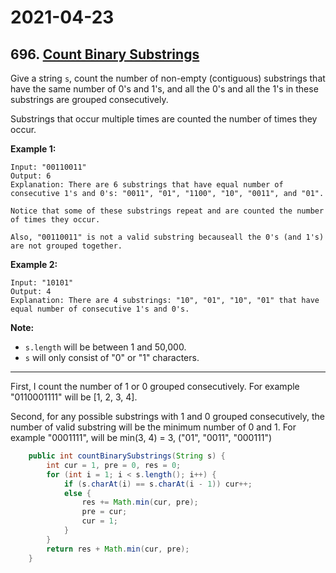 # 2021-04-23

## 696. [Count Binary Substrings](https://leetcode.com/problems/count-binary-substrings/)

Give a string `s`, count the number of non-empty (contiguous) substrings that have the same number of 0's and 1's, and all the 0's and all the 1's in these substrings are grouped consecutively.

Substrings that occur multiple times are counted the number of times they occur.

**Example 1:**

```plain
Input: "00110011"
Output: 6
Explanation: There are 6 substrings that have equal number of consecutive 1's and 0's: "0011", "01", "1100", "10", "0011", and "01".

Notice that some of these substrings repeat and are counted the number of times they occur.

Also, "00110011" is not a valid substring becauseall the 0's (and 1's) are not grouped together.

```

**Example 2:**

```plain
Input: "10101"
Output: 4
Explanation: There are 4 substrings: "10", "01", "10", "01" that have equal number of consecutive 1's and 0's.

```

**Note:**

- `s.length` will be between 1 and 50,000.
- `s` will only consist of "0" or "1" characters.

---

First, I count the number of 1 or 0 grouped consecutively.
For example "0110001111" will be [1, 2, 3, 4].

Second, for any possible substrings with 1 and 0 grouped consecutively, the number of valid substring will be the minimum number of 0 and 1.
For example "0001111", will be min(3, 4) = 3, ("01", "0011", "000111")

```java
    public int countBinarySubstrings(String s) {
        int cur = 1, pre = 0, res = 0;
        for (int i = 1; i < s.length(); i++) {
            if (s.charAt(i) == s.charAt(i - 1)) cur++;
            else {
                res += Math.min(cur, pre);
                pre = cur;
                cur = 1;
            }
        }
        return res + Math.min(cur, pre);
    }
```
